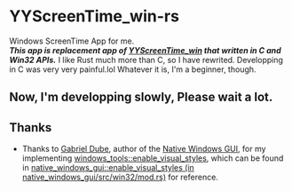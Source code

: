 # YYScreenTime_win-rs
Windows ScreenTime App for me.  
***This app is replacement app of [YYScreenTime_win](https://github.com/yy-tromb/YYScreenTime_win) that written in C and Win32 APIs.*** I like Rust much more than C, so I have rewrited. Developping in C was very very painful.lol Whatever it is, I'm a beginner, though.  

## Now, I'm developping slowly, Please wait a lot.

## Thanks
- Thanks to [Gabriel Dube](https://github.com/gabdube), author of the [Native Windows GUI](https://github.com/gabdube/native-windows-gui), for my implementing [windows_tools::enable_visual_styles](https://github.com/yy-tromb/YYScreenTime_win-rs/blob/main/src/windows_tools.rs#L38), which can be found in [native_windows_gui::enable_visual_styles (in native_windows_gui/src/win32/mod.rs)](https://github.com/gabdube/native-windows-gui/blob/master/native-windows-gui/src/win32/mod.rs#L98) for reference.
